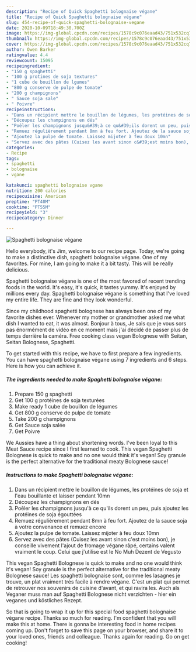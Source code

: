 ```yaml
---
description: "Recipe of Quick Spaghetti bolognaise végane"
title: "Recipe of Quick Spaghetti bolognaise végane"
slug: 454-recipe-of-quick-spaghetti-bolognaise-vegane
date: 2020-10-09T18:49:30.700Z
image: https://img-global.cpcdn.com/recipes/1578c9c076eaad43/751x532cq70/spaghetti-bolognaise-vegane-photo-principale-de-la-recette.jpg
thumbnail: https://img-global.cpcdn.com/recipes/1578c9c076eaad43/751x532cq70/spaghetti-bolognaise-vegane-photo-principale-de-la-recette.jpg
cover: https://img-global.cpcdn.com/recipes/1578c9c076eaad43/751x532cq70/spaghetti-bolognaise-vegane-photo-principale-de-la-recette.jpg
author: Owen Barker
ratingvalue: 4.4
reviewcount: 15095
recipeingredient:
- "150 g spaghetti"
- "100 g protines de soja textures"
- "1 cube de bouillon de lgumes"
- "800 g conserve de pulpe de tomate"
- "200 g champignons"
- " Sauce soja sale"
- " Poivre"
recipeinstructions:
- "Dans un récipient mettre le bouillon de légumes, les protéines de soja et l&#39;eau bouillante et laisser pendant 10mn"
- "Découpez les champignons en dés"
- "Poêler les champignons jusqu&#39;à ce qu&#39;ils dorent un peu, puis ajoutez les protéines de soja égouttées"
- "Remuez régulièrement pendant 8mn à feu fort. Ajoutez de la sauce soja à votre convenance et remuez encore"
- "Ajoutez la pulpe de tomate. Laissez mijoter à feu doux 10mn"
- "Servez avec des pâtes (Cuisez les avant sinon c&#39;est moins bon), je conseille vivement l&#39;ajout de fromage végane râpé, certains valent vraiment le coup. Celui que j&#39;utilise est le No Muh Dezent de Vegusto"
categories:
- Recipe
tags:
- spaghetti
- bolognaise
- vgane

katakunci: spaghetti bolognaise vgane 
nutrition: 200 calories
recipecuisine: American
preptime: "PT40M"
cooktime: "PT55M"
recipeyield: "3"
recipecategory: Dinner

---
```



![Spaghetti bolognaise végane](https://img-global.cpcdn.com/recipes/1578c9c076eaad43/751x532cq70/spaghetti-bolognaise-vegane-photo-principale-de-la-recette.jpg)

Hello everybody, it's Jim, welcome to our recipe page. Today, we're going to make a distinctive dish, spaghetti bolognaise végane. One of my favorites. For mine, I am going to make it a bit tasty. This will be really delicious.

Spaghetti bolognaise végane is one of the most favored of recent trending foods in the world. It's easy, it's quick, it tastes yummy. It's enjoyed by millions every day. Spaghetti bolognaise végane is something that I've loved my entire life. They are fine and they look wonderful.

Since my childhood spaghetti bolognese has always been one of my favorite dishes ever. Whenever my mother or grandmother asked me what dish I wanted to eat, it was almost. Bonjour à tous, Je sais que je vous sors pas énormément de vidéo en ce moment mais j&#39;ai décidé de passer plus de temps derrière la caméra. Free cooking class vegan Bolognese with Seitan, Seitan Bolognese, Spaghetti.


To get started with this recipe, we have to first prepare a few ingredients. You can have spaghetti bolognaise végane using 7 ingredients and 6 steps. Here is how you can achieve it.

<!--inarticleads1-->

##### The ingredients needed to make Spaghetti bolognaise végane:

1. Prepare 150 g spaghetti
1. Get 100 g protéines de soja texturées
1. Make ready 1 cube de bouillon de légumes
1. Get 800 g conserve de pulpe de tomate
1. Take 200 g champignons
1. Get  Sauce soja salée
1. Get  Poivre


We Aussies have a thing about shortening words. I&#39;ve been loyal to this Meat Sauce recipe since I first learned to cook. This vegan Spaghetti Bolognese is quick to make and no one would think it&#39;s vegan! Soy granule is the perfect alternative for the traditional meaty Bolognese sauce! 

<!--inarticleads2-->

##### Instructions to make Spaghetti bolognaise végane:

1. Dans un récipient mettre le bouillon de légumes, les protéines de soja et l&#39;eau bouillante et laisser pendant 10mn
1. Découpez les champignons en dés
1. Poêler les champignons jusqu&#39;à ce qu&#39;ils dorent un peu, puis ajoutez les protéines de soja égouttées
1. Remuez régulièrement pendant 8mn à feu fort. Ajoutez de la sauce soja à votre convenance et remuez encore
1. Ajoutez la pulpe de tomate. Laissez mijoter à feu doux 10mn
1. Servez avec des pâtes (Cuisez les avant sinon c&#39;est moins bon), je conseille vivement l&#39;ajout de fromage végane râpé, certains valent vraiment le coup. Celui que j&#39;utilise est le No Muh Dezent de Vegusto


This vegan Spaghetti Bolognese is quick to make and no one would think it&#39;s vegan! Soy granule is the perfect alternative for the traditional meaty Bolognese sauce! Les spaghetti bolognaise sont, comme les lasagnes je trouve, un plat vraiment très facile à rendre végane. C&#39;est un plat qui permet de retrouver nos souvenirs de cuisine d&#39;avant, et qui ravira les. Auch als Veganer muss man auf Spaghetti Bolognese nicht verzichten - hier ein veganes und köstliches Rezept. 

So that is going to wrap it up for this special food spaghetti bolognaise végane recipe. Thanks so much for reading. I'm confident that you will make this at home. There is gonna be interesting food in home recipes coming up. Don't forget to save this page on your browser, and share it to your loved ones, friends and colleague. Thanks again for reading. Go on get cooking!
